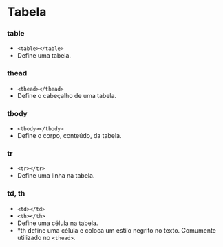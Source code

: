 # Tabela

### table

- `<table></table>`
- Define uma tabela.

### thead

- `<thead></thead>`
- Define o cabeçalho de uma tabela.

### tbody

- `<tbody></tbody>`
- Define o corpo, conteúdo, da tabela.

### tr

- `<tr></tr>`
- Define uma linha na tabela.

### td, th

- `<td></td>`
- `<th></th>`
- Define uma célula na tabela.
- *th define uma célula e coloca um estilo negrito no texto. Comumente utilizado no `<thead>`.
